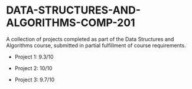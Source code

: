 # DATA-STRUCTURES-AND-ALGORITHMS-COMP-201

A collection of projects completed as part of the Data Structures and Algorithms course, submitted in partial fulfillment of course requirements.

- Project 1: 9.3/10

- Project 2: 10/10

- Project 3: 9.7/10
